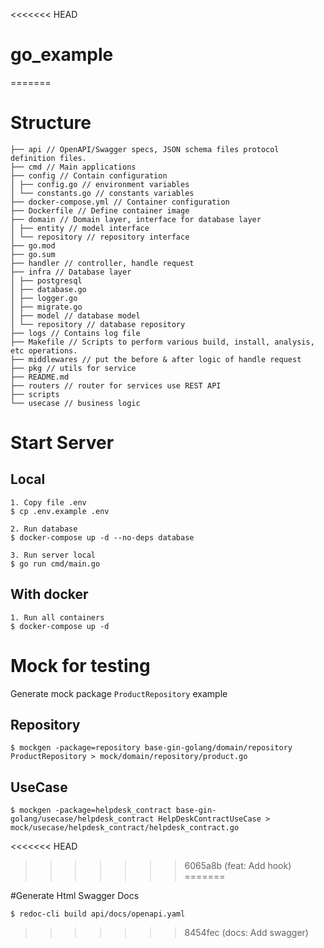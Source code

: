 <<<<<<< HEAD
# go_example
=======
# Structure

```
├── api // OpenAPI/Swagger specs, JSON schema files protocol definition files.
├── cmd // Main applications
├── config // Contain configuration
│ ├── config.go // environment variables
│ └── constants.go // constants variables
├── docker-compose.yml // Container configuration
├── Dockerfile // Define container image
├── domain // Domain layer, interface for database layer
│ ├── entity // model interface
│ └── repository // repository interface
├── go.mod
├── go.sum
├── handler // controller, handle request
├── infra // Database layer
│ ├── postgresql
│ ├── database.go
│ ├── logger.go
│ ├── migrate.go
│ ├── model // database model
│ └── repository // database repository
├── logs // Contains log file
├── Makefile // Scripts to perform various build, install, analysis, etc operations.
├── middlewares // put the before & after logic of handle request
├── pkg // utils for service
├── README.md
├── routers // router for services use REST API
├── scripts
└── usecase // business logic
```

# Start Server

## Local

```shell
1. Copy file .env
$ cp .env.example .env

2. Run database
$ docker-compose up -d --no-deps database

3. Run server local
$ go run cmd/main.go
```

## With docker

```shell
1. Run all containers
$ docker-compose up -d
```

# Mock for testing

Generate mock package `ProductRepository` example

## Repository

```shell
$ mockgen -package=repository base-gin-golang/domain/repository ProductRepository > mock/domain/repository/product.go
```

## UseCase

```shell
$ mockgen -package=helpdesk_contract base-gin-golang/usecase/helpdesk_contract HelpDeskContractUseCase > mock/usecase/helpdesk_contract/helpdesk_contract.go
```
<<<<<<< HEAD
>>>>>>> 6065a8b (feat: Add hook)
=======

#Generate Html Swagger Docs

```shell
$ redoc-cli build api/docs/openapi.yaml
```
>>>>>>> 8454fec (docs: Add swagger)
